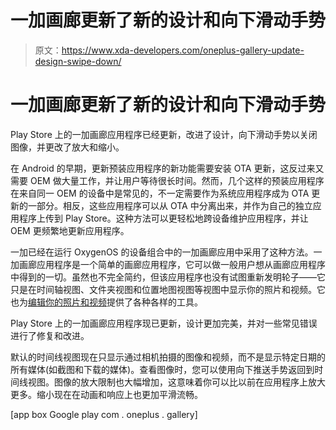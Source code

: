 # 一加画廊更新了新的设计和向下滑动手势

> 原文：<https://www.xda-developers.com/oneplus-gallery-update-design-swipe-down/>

# 一加画廊更新了新的设计和向下滑动手势

Play Store 上的一加画廊应用程序已经更新，改进了设计，向下滑动手势以关闭图像，并更改了放大和缩小。

在 Android 的早期，更新预装应用程序的新功能需要安装 OTA 更新，这反过来又需要 OEM 做大量工作，并让用户等待很长时间。然而，几个这样的预装应用程序在来自同一 OEM 的设备中是常见的，不一定需要作为系统应用程序成为 OTA 更新的一部分。相反，这些应用程序可以从 OTA 中分离出来，并作为自己的独立应用程序上传到 Play Store。这种方法可以更轻松地跨设备维护应用程序，并让 OEM 更频繁地更新应用程序。

一加已经在运行 OxygenOS 的设备组合中的一加画廊应用中采用了这种方法。一加画廊应用程序是一个简单的画廊应用程序，它可以做一般用户想从画廊应用程序中得到的一切。虽然也不完全简约，但该应用程序也没有试图重新发明轮子——它只是在时间轴视图、文件夹视图和位置地图视图等视图中显示你的照片和视频。它也为[编辑你的照片和视频](https://www.xda-developers.com/oneplus-6-video-editing-tools-gallery-oneplus-5t-5-3t-3/)提供了各种各样的工具。

Play Store 上的一加画廊应用程序现已更新，设计更加完美，并对一些常见错误进行了修复和改进。

默认的时间线视图现在只显示通过相机拍摄的图像和视频，而不是显示特定日期的所有媒体(如截图和下载的媒体)。查看图像时，您可以使用向下推送手势返回到时间线视图。图像的放大限制也大幅增加，这意味着你可以比以前在应用程序上放大更多。缩小现在在动画和响应上也更加平滑流畅。

[app box Google play com . oneplus . gallery]